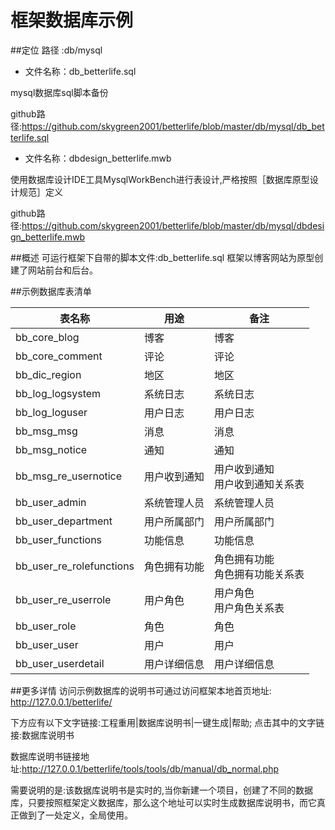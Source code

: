 # 框架数据库示例

##定位
路径    :db/mysql

* 文件名称：db_betterlife.sql

mysql数据库sql脚本备份

github路径:https://github.com/skygreen2001/betterlife/blob/master/db/mysql/db_betterlife.sql

* 文件名称：dbdesign_betterlife.mwb

使用数据库设计IDE工具MysqlWorkBench进行表设计,严格按照［数据库原型设计规范］定义

github路径:https://github.com/skygreen2001/betterlife/blob/master/db/mysql/dbdesign_betterlife.mwb

##概述
   可运行框架下自带的脚本文件:db_betterlife.sql
   框架以博客网站为原型创建了网站前台和后台。


##示例数据库表清单

| 表名称 | 用途 | 备注 |
| -- | -- | -- |
| bb_core_blog | 博客 |	博客|
| bb_core_comment | 评论 | 评论 |
| bb_dic_region | 地区 | 地区 |
| bb_log_logsystem | 系统日志 |	系统日志 |
| bb_log_loguser | 用户日志 | 用户日志 |
| bb_msg_msg | 消息 | 消息 |
| bb_msg_notice | 通知 | 通知 |
| bb_msg_re_usernotice  | 用户收到通知 | 用户收到通知<br/>用户收到通知关系表 |
| bb_user_admin | 系统管理人员 | 系统管理人员 |
| bb_user_department | 用户所属部门 | 用户所属部门 |
| bb_user_functions | 功能信息 | 功能信息 |
| bb_user_re_rolefunctions | 角色拥有功能 | 角色拥有功能<br/>角色拥有功能关系表 |
| bb_user_re_userrole | 用户角色 | 用户角色<br/>用户角色关系表 |
| bb_user_role | 角色 | 角色 |
| bb_user_user | 用户 | 用户 |
| bb_user_userdetail | 用户详细信息 | 用户详细信息 |

##更多详情
访问示例数据库的说明书可通过访问框架本地首页地址:
http://127.0.0.1/betterlife/

下方应有以下文字链接:工程重用|数据库说明书|一键生成|帮助;
点击其中的文字链接:数据库说明书

数据库说明书链接地址:http://127.0.0.1/betterlife/tools/tools/db/manual/db_normal.php

需要说明的是:该数据库说明书是实时的,当你新建一个项目，创建了不同的数据库，只要按照框架定义数据库，那么这个地址可以实时生成数据库说明书，而它真正做到了一处定义，全局使用。
